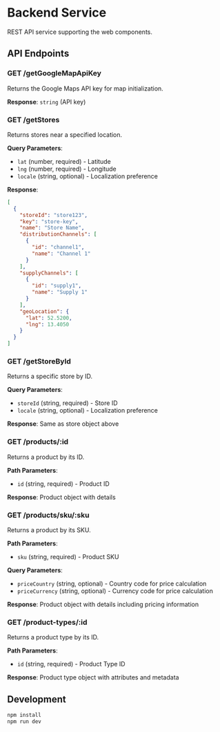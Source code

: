 # Backend Service

REST API service supporting the web components.

## API Endpoints

### GET /getGoogleMapApiKey
Returns the Google Maps API key for map initialization.

**Response**: `string` (API key)

### GET /getStores
Returns stores near a specified location.

**Query Parameters**:
- `lat` (number, required) - Latitude
- `lng` (number, required) - Longitude
- `locale` (string, optional) - Localization preference

**Response**:
```json
[
  {
    "storeId": "store123",
    "key": "store-key",
    "name": "Store Name",
    "distributionChannels": [
      {
        "id": "channel1",
        "name": "Channel 1"
      }
    ],
    "supplyChannels": [
      {
        "id": "supply1",
        "name": "Supply 1"
      }
    ],
    "geoLocation": {
      "lat": 52.5200,
      "lng": 13.4050
    }
  }
]
```

### GET /getStoreById
Returns a specific store by ID.

**Query Parameters**:
- `storeId` (string, required) - Store ID
- `locale` (string, optional) - Localization preference

**Response**: Same as store object above

### GET /products/:id
Returns a product by its ID.

**Path Parameters**:
- `id` (string, required) - Product ID

**Response**: Product object with details

### GET /products/sku/:sku
Returns a product by its SKU.

**Path Parameters**:
- `sku` (string, required) - Product SKU

**Query Parameters**:
- `priceCountry` (string, optional) - Country code for price calculation
- `priceCurrency` (string, optional) - Currency code for price calculation

**Response**: Product object with details including pricing information

### GET /product-types/:id
Returns a product type by its ID.

**Path Parameters**:
- `id` (string, required) - Product Type ID

**Response**: Product type object with attributes and metadata

## Development

```bash
npm install
npm run dev
```
